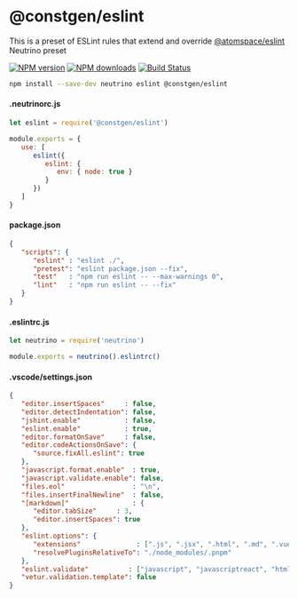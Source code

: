 # @constgen/eslint

This is a preset of ESLint rules that extend and override [@atomspace/eslint](https://github.com/atomspace/atomspace-eslint) Neutrino preset

[![NPM version][npm-image]][npm-url]
[![NPM downloads][npm-downloads]][npm-url]
[![Build Status][build-status]][travis-url]

```bash
npm install --save-dev neutrino eslint @constgen/eslint
```

#### .neutrinorc.js

```js
let eslint = require('@constgen/eslint')

module.exports = {
   use: [
      eslint({
         eslint: {
            env: { node: true }
         }
      })
   ]
}
```

#### package.json

```json
{
   "scripts": {
      "eslint" : "eslint ./",
      "pretest": "eslint package.json --fix",
      "test"   : "npm run eslint -- --max-warnings 0",
      "lint"   : "npm run eslint -- --fix"
   }
}
```

#### .eslintrc.js

```js
let neutrino = require('neutrino')

module.exports = neutrino().eslintrc()
```

#### .vscode/settings.json

```json
{
   "editor.insertSpaces"     : false,
   "editor.detectIndentation": false,
   "jshint.enable"           : false,
   "eslint.enable"           : true,
   "editor.formatOnSave"     : false,
   "editor.codeActionsOnSave": {
      "source.fixAll.eslint": true
   },
   "javascript.format.enable"  : true,
   "javascript.validate.enable": false,
   "files.eol"                 : "\n",
   "files.insertFinalNewline"  : false,
   "[markdown]"                : {
      "editor.tabSize"     : 3,
      "editor.insertSpaces": true
   },
   "eslint.options": {
      "extensions"              : [".js", ".jsx", ".html", ".md", ".vue", ".json", ".jsonc", ".json5", ".json6"],
      "resolvePluginsRelativeTo": "./node_modules/.pnpm"
   },
   "eslint.validate"          : ["javascript", "javascriptreact", "html", "markdown", "vue", "json", "jsonc", "json5", "json6"],
   "vetur.validation.template": false
}
```

[npm-image]: https://img.shields.io/npm/v/@constgen/eslint.svg
[npm-downloads]: https://img.shields.io/npm/dt/@constgen/eslint.svg
[npm-url]: https://npmjs.org/package/@constgen/eslint
[build-status]: https://travis-ci.com/constgen/constgen-eslint.svg?branch=master
[travis-url]: https://travis-ci.com/constgen/constgen-eslint
